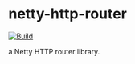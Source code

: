 # netty-http-router

[![Build](https://github.com/Robothy/netty-http-router/actions/workflows/push.yml/badge.svg)](https://github.com/Robothy/netty-http-router/actions/workflows/push.yml)

a Netty HTTP router library.

